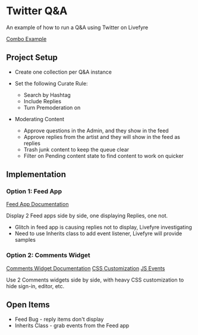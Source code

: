 # Twitter Q&A

An example of how to run a Q&A using Twitter on Livefyre

[Combo Example](http://pcolombo.github.io/twitter-qa/combo-example.html)

## Project Setup
* Create one collection per Q&A instance

* Set the following Curate Rule:
  * Search by Hashtag
  * Include Replies
  * Turn Premoderation on

* Moderating Content
  * Approve questions in the Admin, and they show in the feed
  * Approve replies from the artist and they will show in the feed as replies
  * Trash junk content to keep the queue clear
  * Filter on Pending content state to find content to work on quicker

## Implementation

### Option 1: Feed App

[Feed App Documentation](http://answers.livefyre.com/developers/app-integrations/feed/)

Display 2 Feed apps side by side, one displaying Replies, one not. 

* Glitch in feed app is causing replies not to display, Livefyre investigating
* Need to use Inherits class to add event listener, Livefyre will provide samples

### Option 2: Comments Widget

[Comments Widget Documentation](http://answers.livefyre.com/developers/getting-started/comments/)
[CSS Customization](http://answers.livefyre.com/developers/reference/customization/css/)
[JS Events](http://answers.livefyre.com/developers/reference/javascript-events/)

Use 2 Comments widgets side by side, with heavy CSS customization to hide sign-in, editor, etc.

## Open Items

* Feed Bug - reply items don't display
* Inherits Class - grab events from the Feed app
